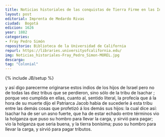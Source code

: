 ```yaml
---
title: Noticias historiales de las conquistas de Tierra Firme en las Indias Occidentales
layout: post
editorial: Imprenta de Medardo Rivas
ciudad:  Bogotá
edicion: 1626
year: 1882
categories: 
- Fray Pedro Simón
repositorio: Biblioteca de la Universidad de California
repurl: https://libraries.universityofcalifornia.edu/
img: Noticias_historiales-Fray_Pedro_Simon-MOREL.jpg
descarga: 
tag: "Colonial"
---
```

{% include JB/setup %}

y así digo parecerme originarse estos indios de los hijos de Israel pero no de todas las diez tribus que se perdieron, sino sólo de la tribu de Isachar ; porque veo cumplida en ellas, cuanto al, sentido literal, la profecía que á la hora de su muerte dijo el Patriarca Jacob habia de sucederle á esta tribu entre las demás cosas que profetizó á los demás sus hijos: la cual dice así: Isachar ha de ser un asno fuerte, que ha de estar echado entre términos vio la holganza que puso su hombro para llevar la carga, y sirvió para pagar; vio la holganza que seria buena, y la tierra bonísima; puso su hombro para llevar la carga, y sirvió para pagar tributos.